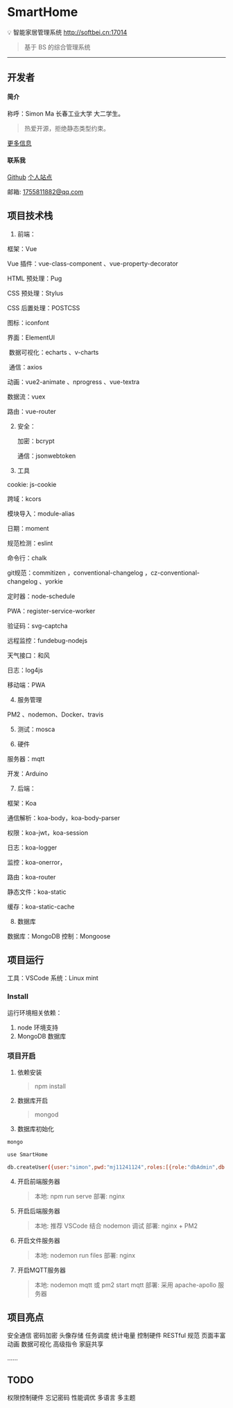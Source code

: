 # SmartHome

:bulb: 智能家居管理系统 http://softbei.cn:17014 

> 基于 BS 的综合管理系统

---



## 开发者



#### 简介

称呼：Simon Ma
长春工业大学 大二学生。

> 热爱开源，拒绝静态类型约束。

[更多信息](https://tomotoes.com/about)



#### 联系我

[Github](https://github.com/tomotoes)
[个人站点](https://tomotoes.com)

邮箱: 1755811882@qq.com



## 项目技术栈

1. 前端：

  框架：Vue

  Vue 插件：vue-class-component 、vue-property-decorator 

  HTML 预处理：Pug

  CSS 预处理：Stylus

  CSS 后置处理：POSTCSS

  图标：iconfont

  界面：ElementUI

​   数据可视化：echarts 、v-charts 

​   通信：axios

   动画：vue2-animate 、nprogress 、vue-textra 

   数据流：vuex

   路由：vue-router 




2. 安全：

   加密：bcrypt 

   通信：jsonwebtoken 

   


3. 工具

  cookie: js-cookie

  跨域：kcors

  模块导入：module-alias

  日期：moment

  规范检测：eslint

  命令行：chalk

  git规范：commitizen ，conventional-changelog ，cz-conventional-changelog 、yorkie 

  定时器：node-schedule

  PWA：register-service-worker 

  验证码：svg-captcha 

  远程监控：fundebug-nodejs 

  天气接口：和风

  日志：log4js

  移动端：PWA

  


4. 服务管理

  PM2 、nodemon、Docker、travis

  


5. 测试：mosca

   

6. 硬件

  服务器：mqtt

  开发：Arduino

  

7. 后端：

  框架：Koa

  通信解析：koa-body，koa-body-parser 

  权限：koa-jwt，koa-session

  日志：koa-logger

  监控：koa-onerror，

  路由：koa-router

  静态文件：koa-static 

  缓存：koa-static-cache

  

8. 数据库

  数据库：MongoDB
  控制：Mongoose

  



## 项目运行

工具：VSCode
系统：Linux mint



### Install

运行环境相关依赖：

1. node 环境支持
1. MongoDB 数据库



### 项目开启



1. 依赖安装

   > npm install



2. 数据库开启

   > mongod

   

2. 数据库初始化

```bash
mongo   

use SmartHome

db.createUser({user:"simon",pwd:"mj11241124",roles:[{role:"dbAdmin",db:"SmartHome"}]})
```



4. 开启前端服务器

   > 本地: npm run serve
   > 部署: nginx

4. 开启后端服务器

   > 本地: 推荐 VSCode 结合 nodemon 调试
   > 部署: nginx + PM2

4. 开启文件服务器

   > 本地: nodemon run files
   > 部署: nginx

4. 开启MQTT服务器

   > 本地: nodemon mqtt 或 pm2 start mqtt
   > 部署: 采用 apache-apollo 服务器



## 项目亮点

安全通信
密码加密
头像存储
任务调度
统计电量
控制硬件
RESTful 规范
页面丰富动画
数据可视化
高级指令
家庭共享

......



## TODO

权限控制硬件
忘记密码
性能调优
多语言
多主题

